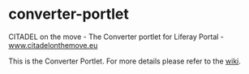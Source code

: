 converter-portlet
=================

CITADEL on the move - The Converter portlet for Liferay Portal - www.citadelonthemove.eu

This is the Converter Portlet. For more details please refer to the <a href="http://github.com/citadel-eu/converter-portlet/wiki">wiki</a>.
